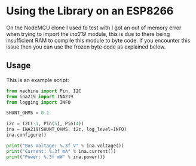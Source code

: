 # Using the Library on an ESP8266

On the NodeMCU clone I used to test with I got an out of memory error when trying to import the _ina219_ module, this is due to there being insufficient RAM to compile this module to byte code. If you encounter this issue then you can use the frozen byte code as explained below.

## Usage

This is an example script:

```python
from machine import Pin, I2C
from ina219 import INA219
from logging import INFO

SHUNT_OHMS = 0.1

i2c = I2C(-1, Pin(5), Pin(4))
ina = INA219(SHUNT_OHMS, i2c, log_level=INFO)
ina.configure()

print("Bus Voltage: %.3f V" % ina.voltage())
print("Current: %.3f mA" % ina.current())
print("Power: %.3f mW" % ina.power())
```
